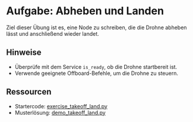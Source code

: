 # Aufgabe: Abheben und Landen

Ziel dieser Übung ist es, eine Node zu schreiben, die die Drohne abheben lässt und anschließend wieder landet.

## Hinweise
- Überprüfe mit dem Service `is_ready`, ob die Drohne startbereit ist.
- Verwende geeignete Offboard-Befehle, um die Drohne zu steuern.

## Ressourcen
- Startercode: [exercise_takeoff_land.py](../../match_control/match_control/exercise_takeoff_land.py)
- Musterlösung: [demo_takeoff_land.py](../../match_control/match_control/demo_takeoff_land.py)

